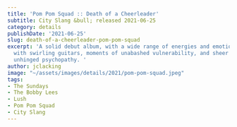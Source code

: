 ```yaml
---
title: 'Pom Pom Squad :: Death of a Cheerleader'
subtitle: City Slang &bull; released 2021-06-25
category: details
publishDate: '2021-06-25'
slug: death-of-a-cheerleader-pom-pom-squad
excerpt: 'A solid debut album, with a wide range of energies and emotions,  filled
  with swirling guitars, moments of unabashed vulnerability, and sheer screeching
  unhinged psychopathy. '
author: jclacking
image: "~/assets/images/details/2021/pom-pom-squad.jpeg"
tags:
- The Sundays
- The Bobby Lees
- Lush
- Pom Pom Squad
- City Slang
---
```


